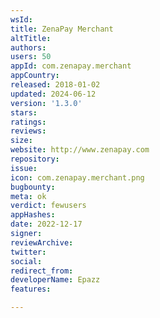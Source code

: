 ```yaml
---
wsId: 
title: ZenaPay Merchant
altTitle: 
authors: 
users: 50
appId: com.zenapay.merchant
appCountry: 
released: 2018-01-02
updated: 2024-06-12
version: '1.3.0'
stars: 
ratings: 
reviews: 
size: 
website: http://www.zenapay.com
repository: 
issue: 
icon: com.zenapay.merchant.png
bugbounty: 
meta: ok
verdict: fewusers
appHashes: 
date: 2022-12-17
signer: 
reviewArchive: 
twitter: 
social: 
redirect_from: 
developerName: Epazz
features: 

---
```


